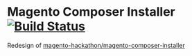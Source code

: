 # Magento Composer Installer [![Build Status](https://travis-ci.org/bragento/bragento-composer-installer.svg?branch=develop)](https://travis-ci.org/bragento/bragento-composer-installer)

Redesign of [magento-hackathon/magento-composer-installer](https://github.com/magento-hackathon/magento-composer-installer)
